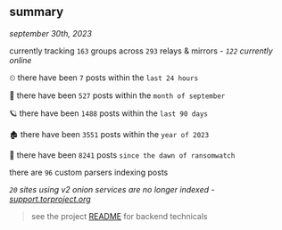 
## summary
_september 30th, 2023_

currently tracking `163` groups across `293` relays & mirrors - _`122` currently online_

⏲ there have been `7` posts within the `last 24 hours`

🦈 there have been `527` posts within the `month of september`

🪐 there have been `1488` posts within the `last 90 days`

🏚 there have been `3551` posts within the `year of 2023`

🦕 there have been `8241` posts `since the dawn of ransomwatch`

there are `96` custom parsers indexing posts

_`20` sites using v2 onion services are no longer indexed - [support.torproject.org](https://support.torproject.org/onionservices/v2-deprecation/)_

> see the project [README](https://github.com/joshhighet/ransomwatch#ransomwatch--) for backend technicals

